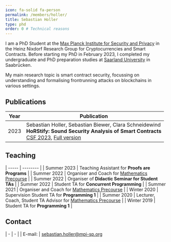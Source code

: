 ```yaml
---
icon: fa-solid fa-person
permalink: /members/holler/
title: Sebastian Holler
type: phd
order: 0 # Technical reasons
---
```



I am a PhD Student at the <a href="https://www.mpi-sp.org/" target="_blank">Max Planck Institute for Security and Privacy</a> in the Heinz Nixdorf Research Group for Cryptocurrencies and Smart Contracts. Before starting my PhD in February 2023, I completed my undergraduate and PhD preparation studies at <a href="https://www.uni-saarland.de" target="_blank">Saarland University</a> in Saabrücken.

My main research topic is smart contract security, focussing on understanding and formalising frontrunning attacks on blockchains in various settings.

## Publications

|Year|Publication|
|----|-----------|
|2023|  Sebastian Holler, Sebastian Biewer, Clara Schneidewind <br>**HoRStify: Sound Security Analysis of Smart Contracts** <br> <a href="https://doi.ieeecomputersociety.org/10.1109/CSF57540.2023.00023" target="_blank">CSF 2023</a>, <a href="https://arxiv.org/abs/2301.13769" target="_blank">Full version</a>|


## Teaching

| ----- | -------- |
| Summer 2023 | Teaching Assistant for **Proofs are Programs** |
| Summer 2022 | Organiser and Coach for <a href="https://vorkurs.cs.uni-saarland.de" target="_blank">Mathematics Precourse</a> |
| Summer 2022 | Organiser of **Didactic Seminar for Student TAs**   |
| Summer 2022 | Student TA for **Concurrent Programming** |
| Summer 2021 | Organiser and Coach for <a href="https://vorkurs.cs.uni-saarland.de" target="_blank">Mathematics Precourse</a> |
| Winter 2020 | Supervision Student TA for **Programming 1**  |
| Summer 2020 | Lecturer, Coach, Student TA Advisor for <a href="https://vorkurs.cs.uni-saarland.de" target="_blank">Mathematics Precourse</a> |
| Winter 2019 | Student TA for **Programming 1** |

## Contact

| - | - |
| E-mail: | [sebastian.holler@mpi-sp.org](mailto:sebastian.holler@mpi-sp.org)
